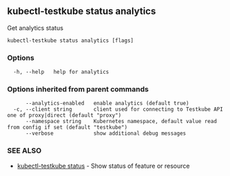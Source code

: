 ## kubectl-testkube status analytics

Get analytics status

```
kubectl-testkube status analytics [flags]
```

### Options

```
  -h, --help   help for analytics
```

### Options inherited from parent commands

```
      --analytics-enabled   enable analytics (default true)
  -c, --client string       client used for connecting to Testkube API one of proxy|direct (default "proxy")
      --namespace string    Kubernetes namespace, default value read from config if set (default "testkube")
      --verbose             show additional debug messages
```

### SEE ALSO

* [kubectl-testkube status](kubectl-testkube_status.md)	 - Show status of feature or resource

